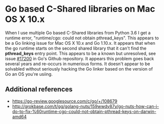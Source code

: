 
# Go based C-Shared libraries on Mac OS X 10.x

When I use multiple Go based C-Shared libraries from Python 3.6 I get a runtime error, "runtime/cgo: could not obtain pthread_keys". 
This appears to be a Go linking issue for Mac OS X 10.x and Go 1.10.x. It appears that when the go runtime starts on the second 
shared library that it can't find the **pthread_keys** entry point.  This appears to be a known but unresolved, see issue
[#17200](https://github.com/golang/go/issues/17200) in Go's Github repository. It appears this problem goes back several years
and re-occurs in numerious forms.  It doesn't appear to be solvabled without seriously hacking the Go linker based on the version 
of Go an OS you're usiing.


## Additional references

+ https://go-review.googlesource.com/c/go/+/108679
+ http://grokbase.com/t/gg/golang-nuts/159wwdy87y/go-nuts-how-can-i-do-to-fix-%60runtime-cgo-could-not-obtain-pthread-keys-on-darwin-amd64


